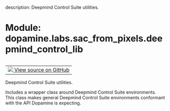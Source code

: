 description: Deepmind Control Suite utilities.

<div itemscope itemtype="http://developers.google.com/ReferenceObject">
<meta itemprop="name" content="dopamine.labs.sac_from_pixels.deepmind_control_lib" />
<meta itemprop="path" content="Stable" />
</div>

# Module: dopamine.labs.sac_from_pixels.deepmind_control_lib

<!-- Insert buttons and diff -->

<table class="tfo-notebook-buttons tfo-api nocontent" align="left">
<td>
  <a target="_blank" href="https://github.com/google/dopamine/tree/master/dopamine/labs/sac_from_pixels/deepmind_control_lib.py">
    <img src="https://www.tensorflow.org/images/GitHub-Mark-32px.png" />
    View source on GitHub
  </a>
</td>
</table>



Deepmind Control Suite utilities.


Includes a wrapper class around Deepmind Control Suite environments.
This class makes general Deepmind Control Suite environments conformant with
the API Dopamine is expecting.


